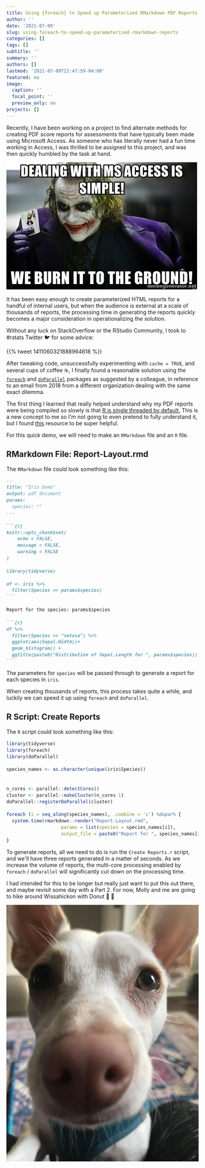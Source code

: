 ```yaml
---
title: Using {foreach} to Speed up Parameterized RMarkdown PDF Reports
author: ''
date: '2021-07-09'
slug: using-foreach-to-speed-up-parameterized-rmarkdown-reports
categories: []
tags: []
subtitle: ''
summary: ''
authors: []
lastmod: '2021-07-09T12:47:59-04:00'
featured: no
image:
  caption: ''
  focal_point: ''
  preview_only: no
projects: []
---
```




Recently, I have been working on a project to find alternate methods for creating PDF score reports for assessments that have typically been made using Microsoft Access. As someone who has literally never had a fun time working in Access, I was thrilled to be assigned to this project, and was then quickly humbled by the task at hand.

![](ms-access.jpg)

It has been easy enough to create parameterized HTML reports for a handful of internal users, but when the audience is external at a scale of thousands of reports, the processing time in generating the reports quickly becomes a major consideration in operationalizing the solution.

Without any luck on StackOverflow or the RStudio Community, I took to \#rstats Twitter 🐦 for some advice:

{{% tweet 1411060321888964618 %}}

After tweaking code, unsuccessfully experimenting with `cache = TRUE`, and several cups of coffee ☕, I finally found a reasonable solution using the [`foreach`](https://cran.r-project.org/web/packages/foreach/vignettes/foreach.html "foreach") and [`doParallel`](https://cran.r-project.org/web/packages/doParallel/doParallel.pdf) packages as suggested by a colleague, in reference to an email from 2018 from a different organization dealing with the same exact dilemma.

The first thing I learned that really helped understand why my PDF reports were being compiled so slowly is that [R is single threaded by default.](https://subscription.packtpub.com/book/application_development/9781783989263/1/ch01lvl1sec10/r-is-single-threaded) This is a new concept to me so I'm not going to even pretend to fully understand it, but I found [this](https://nceas.github.io/oss-lessons/parallel-computing-in-r/parallel-computing-in-r.html) resource to be super helpful.

For this quick demo, we will need to make an `RMarkdown` file and an `R` file.

## RMarkdown File: Report-Layout.rmd

The `RMarkdown` file could look something like this:

```` markdown
---
title: "Iris Demo"
output: pdf_document
params: 
  species: ""
---

```{r}
knitr::opts_chunk$set(
	echo = FALSE,
	message = FALSE,
	warning = FALSE
)

library(tidyverse)

df <- iris %>% 
  filter(Species == params$species)
```

Report for the species: params$species

```{r}
df %>% 
  filter(Species == "setosa") %>% 
  ggplot(aes(Sepal.Width))+
  geom_histogram() +
  ggtitle(paste0("Distribution of Sepal.Length for ", params$species))
```
````

The parameters for `species` will be passed through to generate a report for each species in `iris`.

When creating thousands of reports, this process takes quite a while, and luckily we can speed it up using `foreach` and `doParallel`.

## R Script: Create Reports

The `R` script could look something like this:


```r
library(tidyverse)
library(foreach)
library(doParallel)

species_names <- as.character(unique(iris$Species))


n_cores <- parallel::detectCores()
cluster <- parallel::makeCluster(n_cores-1)                 
doParallel::registerDoParallel(cluster)

foreach (i = seq_along(species_names), .combine = 'c') %dopar% {
  system.time(rmarkdown::render("Report-Layout.rmd",
                    params = list(species = species_names[i]),
                    output_file = paste0("Report for ", species_names[i])))
}
```

To generate reports, all we need to do is run the `Create Reports.r` script, and we'll have three reports generated in a matter of seconds. As we increase the volume of reports, the multi-core processing enabled by `foreach` / `doParallel` will significantly cut down on the processing time.

I had intended for this to be longer but really just want to put this out there, and maybe revisit some day with a Part 2. For now, Molly and me are going to hike around Wissahickon with Donut 🐶 🍩

![Our dog, Donut](donut.jpg)
